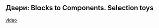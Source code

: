 ## Двери: Blocks to Components. Selection toys

[video](https://player.softculture.cc/embed/online/DIK/DIK_1.1.11_L3-9_Doors)